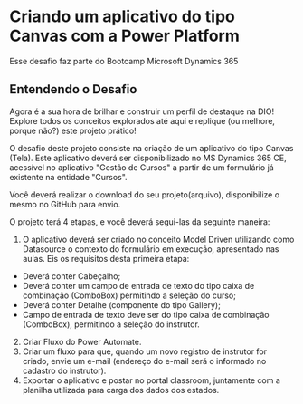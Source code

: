 # Criando um aplicativo do tipo Canvas com a Power Platform
Esse desafio faz parte do Bootcamp Microsoft Dynamics 365

## **Entendendo o Desafio**
Agora é a sua hora de brilhar e construir um perfil de destaque na DIO! Explore todos os conceitos explorados até aqui e replique (ou melhore, porque não?) este projeto prático!

O desafio deste projeto consiste na criação de um aplicativo do tipo Canvas (Tela). Este aplicativo deverá ser disponibilizado no MS Dynamics 365 CE, acessível no aplicativo "Gestão de Cursos" a partir de um formulário já existente na entidade "Cursos".

Você deverá realizar o download do seu projeto(arquivo), disponibilize o mesmo no GitHub para envio.

O projeto terá 4 etapas, e você deverá segui-las da seguinte maneira:

1. O aplicativo deverá ser criado no conceito Model Driven utilizando como Datasource o contexto do formulário em execução, apresentado nas aulas. Eis os requisitos desta primeira etapa:
- Deverá conter Cabeçalho;
-  Deverá conter um campo de entrada de texto do tipo caixa de combinação (ComboBox) permitindo a seleção do curso;
-  Deverá conter Detalhe (componente do tipo Gallery);
- Campo de entrada de texto deve ser do tipo caixa de combinação (ComboBox), permitindo a seleção do instrutor.
2. Criar Fluxo do Power Automate.
3. Criar um fluxo para que, quando um novo registro de instrutor for criado, envie um e-mail (endereço do e-mail será o informado no cadastro do instrutor).
4. Exportar o aplicativo e postar no portal classroom, juntamente com a planilha utilizada para carga dos dados dos estados.
